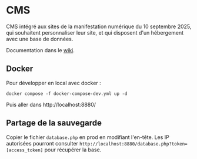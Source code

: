 # CMS

CMS intégré aux sites de la manifestation numérique du 10 septembre 2025,
qui souhaitent personnaliser leur site,
et qui disposent d'un hébergement avec une base de données.

Documentation dans le [wiki](https://github.com/10s25/cms/wiki).


## Docker

Pour développer en local avec docker :

```
docker compose -f docker-compose-dev.yml up -d
```

Puis aller dans http://localhost:8880/

## Partage de la sauvegarde

Copier le fichier `database.php` en prod en modifiant l'en-tête. Les IP autorisées pourront consulter `http://localhost:8880/database.php?token=[access_token]` pour récupérer la base.